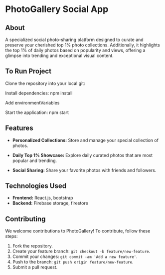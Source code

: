 # PhotoGallery Social App

## About

A specialized social photo-sharing platform designed to curate and preserve your cherished top 1% photo collections. Additionally, it highlights the top 1% of daily photos based on popularity and views, offering a glimpse into trending and exceptional visual content.

## To Run Project

Clone the repository into your local git:


Install dependencies: npm install

Add environmentVariables



Start the application: npm start


## Features

- **Personalized Collections:** Store and manage your special collection of photos.
  
- **Daily Top 1% Showcase:** Explore daily curated photos that are most popular and trending.

- **Social Sharing:** Share your favorite photos with friends and followers.


## Technologies Used

- **Frontend:** React.js, bootstrap
- **Backend:** Firebase storage, firestore

## Contributing

We welcome contributions to PhotoGallery! To contribute, follow these steps:

1. Fork the repository.
2. Create your feature branch: `git checkout -b feature/new-feature`.
3. Commit your changes: `git commit -am 'Add a new feature'`.
4. Push to the branch: `git push origin feature/new-feature`.
5. Submit a pull request.



